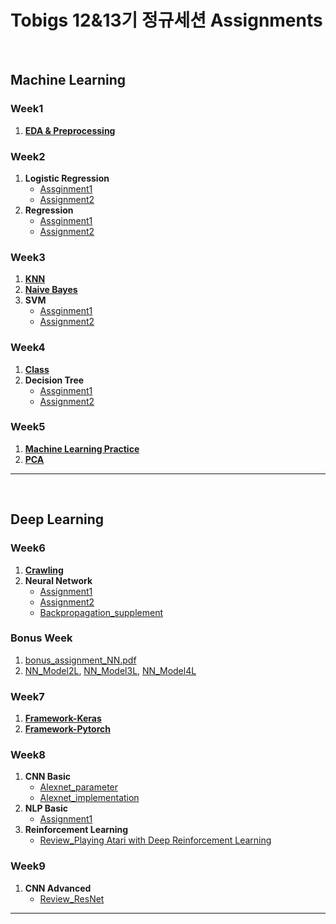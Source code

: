 # Tobigs 12&13기 정규세션 Assignments

<br>

## Machine Learning

### Week1
1. [**EDA & Preprocessing**](https://github.com/602-go/Tobigs_2020/blob/master/assignments/week1_EDA%26Preprocessing.ipynb)  

### Week2
1. **Logistic Regression**
    - [Assginment1](https://github.com/602-go/Tobigs_2020/blob/master/assignments/week2_Logistic_Regression1.ipynb)
    - [Assignment2](https://github.com/602-go/Tobigs_2020/blob/master/assignments/week2_Logistic_Regression2.ipynb)
2. **Regression**
    - [Assginment1](https://github.com/602-go/Tobigs_2020/blob/master/assignments/week2_Regression1.ipynb)
    - [Assignment2](https://github.com/602-go/Tobigs_2020/blob/master/assignments/week2_Regression2.ipynb)  

### Week3
1. [**KNN**](https://github.com/602-go/Tobigs_2020/blob/master/assignments/week3_Knn.ipynb)
2. [**Naive Bayes**](https://github.com/602-go/Tobigs_2020/blob/master/assignments/week3_Naive_Bayes.ipynb)
3. **SVM**
    - [Assginment1](https://github.com/602-go/Tobigs_2020/blob/master/assignments/week3_SVM1.ipynb)
    - [Assignment2](https://github.com/602-go/Tobigs_2020/blob/master/assignments/week3_SVM2.ipynb)  

### Week4
1. [**Class**](https://github.com/602-go/Tobigs_2020/blob/master/assignments/week4_Class.ipynb)
2. **Decision Tree**
    - [Assginment1](https://github.com/602-go/Tobigs_2020/blob/master/assignments/week4_Decision_Tree1.ipynb)
    - [Assignment2](https://github.com/602-go/Tobigs_2020/blob/master/assignments/week4_Decision_Tree2.ipynb)  

### Week5
1. [**Machine Learning Practice**](https://github.com/602-go/Tobigs_2020/blob/master/assignments/week5_Machine_Learning.ipynb)
2. [**PCA**](https://github.com/602-go/Tobigs_2020/blob/master/assignments/week5_PCA.ipynb)

---

<br>

## Deep Learning


### Week6
1. [**Crawling**](https://github.com/602-go/Tobigs_2020/blob/master/assignments/week6_Crawling.ipynb)
2. **Neural Network**
    - [Assignment1](https://github.com/602-go/Tobigs_2020/blob/master/assignments/week6_Neural_Network.ipynb)
    - [Assignment2](https://github.com/602-go/Tobigs_2020/blob/master/assignments/week6_Neural_Network.jpg)
    - [Backpropagation_supplement](https://github.com/602-go/Tobigs_2020/blob/master/assignments/week6_Neural_Network_supplement.pdf)  

### Bonus Week
1. [bonus_assignment_NN.pdf](https://github.com/602-go/Tobigs_2020/blob/master/assignments/week6_bonus_assignment_NN.pdf)
2. [NN_Model2L](https://github.com/602-go/Tobigs_2020/blob/master/assignments/week6_bonus_assignment_NN_Model2L.py), [NN_Model3L](https://github.com/602-go/Tobigs_2020/blob/master/assignments/week6_bonus_assignment_NN_Model3L.py), [NN_Model4L](https://github.com/602-go/Tobigs_2020/blob/master/assignments/week6_bonus_assignment_NN_Model4L.py)  

### Week7
1. [**Framework-Keras**](https://github.com/602-go/Tobigs_2020/blob/master/assignments/week7_Framework_Keras.ipynb)
2. [**Framework-Pytorch**](https://github.com/602-go/Tobigs_2020/blob/master/assignments/week7_Framework_Pytorch.ipynb)  

### Week8
1. **CNN Basic**
    - [Alexnet_parameter](https://github.com/602-go/Tobigs_2020/blob/master/assignments/week8_CNN_AlexNet_parameters.ipynb)
    - [Alexnet_implementation](https://github.com/602-go/Tobigs_2020/blob/master/assignments/week8_CNN_AlexNet.ipynb)
2. **NLP Basic**
    - [Assignment1](https://github.com/602-go/Tobigs_2020/blob/master/assignments/week8_NLP_basic.ipynb)
3. **Reinforcement Learning**
    - [Review_Playing Atari with Deep Reinforcement Learning](https://github.com/602-go/Tobigs_2020/blob/master/assignments/week8_Playing%20Atari%20with%20Deep%20Reinforcement%20Learning.pdf)  

### Week9
1. **CNN Advanced**
    - [Review_ResNet](https://github.com/602-go/Tobigs_2020/blob/master/assignments/week9_CNN_Resnet.pdf)



---  


